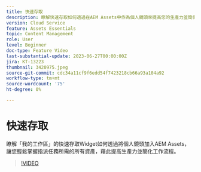 ```yaml
---
title: 快速存取
description: 瞭解快速存取如何透過在AEM Assets中作為個人鏡頭來提高您的生產力並簡化您的工作流程，讓您輕鬆取得指派任務所需的所有資產。
version: Cloud Service
feature: Assets Essentials
topic: Content Management
role: User
level: Beginner
doc-type: Feature Video
last-substantial-update: 2023-06-27T00:00:00Z
jira: KT-13223
thumbnail: 3420975.jpeg
source-git-commit: cdc34a11cf9f6edd54f7423218cb66a93a104a92
workflow-type: tm+mt
source-wordcount: '75'
ht-degree: 0%

---
```



# 快速存取

瞭解「我的工作區」的快速存取Widget如何透過將個人鏡頭加入AEM Assets，讓您輕鬆掌握指派任務所需的所有資產，藉此提高生產力並簡化工作流程。

>[!VIDEO](https://video.tv.adobe.com/v/3420975/?learn=on)
